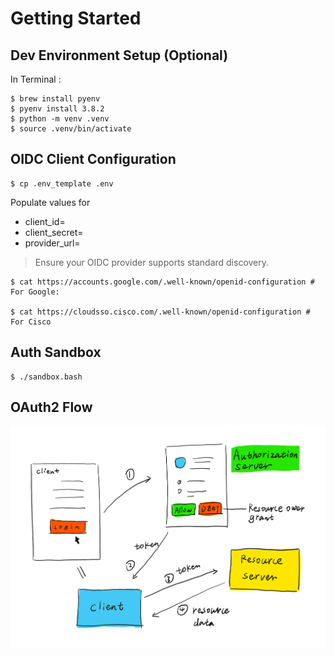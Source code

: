 # Getting Started

## Dev Environment Setup (Optional)

In Terminal :

```
$ brew install pyenv
$ pyenv install 3.8.2
$ python -m venv .venv
$ source .venv/bin/activate
```

## OIDC Client Configuration

```
$ cp .env_template .env
```

Populate values for

* client_id=
* client_secret=
* provider_url=

> Ensure your OIDC provider supports standard discovery.


```
$ cat https://accounts.google.com/.well-known/openid-configuration # For Google:

$ cat https://cloudsso.cisco.com/.well-known/openid-configuration # For Cisco
```

## Auth Sandbox 

```
$ ./sandbox.bash 
```

## OAuth2 Flow

![alt text](/docs/oauth2-flow.png "OAuth2 Flow")